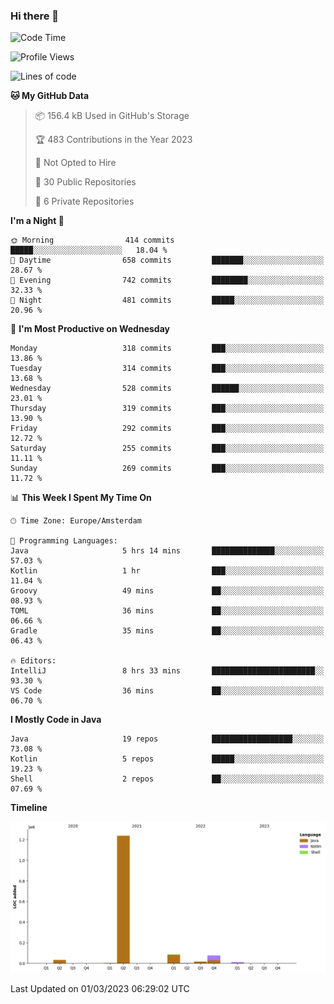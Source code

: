 ### Hi there 👋


<!--START_SECTION:waka-->
![Code Time](http://img.shields.io/badge/Code%20Time-3%2C039%20hrs%2044%20mins-blue)

![Profile Views](http://img.shields.io/badge/Profile%20Views-0-blue)

![Lines of code](https://img.shields.io/badge/From%20Hello%20World%20I%27ve%20Written-1.5%20million%20lines%20of%20code-blue)

**🐱 My GitHub Data** 

> 📦 156.4 kB Used in GitHub's Storage 
 > 
> 🏆 483 Contributions in the Year 2023
 > 
> 🚫 Not Opted to Hire
 > 
> 📜 30 Public Repositories 
 > 
> 🔑 6 Private Repositories 
 > 
**I'm a Night 🦉** 

```text
🌞 Morning                414 commits         █████░░░░░░░░░░░░░░░░░░░░   18.04 % 
🌆 Daytime                658 commits         ███████░░░░░░░░░░░░░░░░░░   28.67 % 
🌃 Evening                742 commits         ████████░░░░░░░░░░░░░░░░░   32.33 % 
🌙 Night                  481 commits         █████░░░░░░░░░░░░░░░░░░░░   20.96 % 
```
📅 **I'm Most Productive on Wednesday** 

```text
Monday                   318 commits         ███░░░░░░░░░░░░░░░░░░░░░░   13.86 % 
Tuesday                  314 commits         ███░░░░░░░░░░░░░░░░░░░░░░   13.68 % 
Wednesday                528 commits         ██████░░░░░░░░░░░░░░░░░░░   23.01 % 
Thursday                 319 commits         ███░░░░░░░░░░░░░░░░░░░░░░   13.90 % 
Friday                   292 commits         ███░░░░░░░░░░░░░░░░░░░░░░   12.72 % 
Saturday                 255 commits         ███░░░░░░░░░░░░░░░░░░░░░░   11.11 % 
Sunday                   269 commits         ███░░░░░░░░░░░░░░░░░░░░░░   11.72 % 
```


📊 **This Week I Spent My Time On** 

```text
🕑︎ Time Zone: Europe/Amsterdam

💬 Programming Languages: 
Java                     5 hrs 14 mins       ██████████████░░░░░░░░░░░   57.03 % 
Kotlin                   1 hr                ███░░░░░░░░░░░░░░░░░░░░░░   11.04 % 
Groovy                   49 mins             ██░░░░░░░░░░░░░░░░░░░░░░░   08.93 % 
TOML                     36 mins             ██░░░░░░░░░░░░░░░░░░░░░░░   06.66 % 
Gradle                   35 mins             ██░░░░░░░░░░░░░░░░░░░░░░░   06.43 % 

🔥 Editors: 
IntelliJ                 8 hrs 33 mins       ███████████████████████░░   93.30 % 
VS Code                  36 mins             ██░░░░░░░░░░░░░░░░░░░░░░░   06.70 % 
```

**I Mostly Code in Java** 

```text
Java                     19 repos            ██████████████████░░░░░░░   73.08 % 
Kotlin                   5 repos             █████░░░░░░░░░░░░░░░░░░░░   19.23 % 
Shell                    2 repos             ██░░░░░░░░░░░░░░░░░░░░░░░   07.69 % 
```



**Timeline**

![Lines of Code chart](https://raw.githubusercontent.com/powercasgamer/powercasgamer/master/assets/bar_graph.png)


 Last Updated on 01/03/2023 06:29:02 UTC
<!--END_SECTION:waka-->
